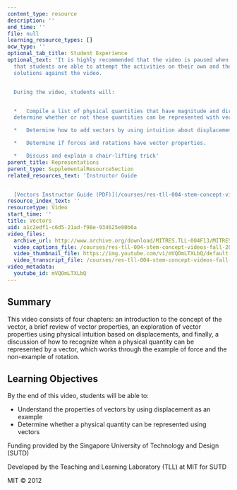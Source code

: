 ```yaml
---
content_type: resource
description: ''
end_time: ''
file: null
learning_resource_types: []
ocw_type: ''
optional_tab_title: Student Experience
optional_text: 'It is highly recommended that the video is paused when prompted so
  that students are able to attempt the activities on their own and then check their
  solutions against the video.


  During the video, students will:


  *   Compile a list of physical quantities that have magnitude and direction, and
  determine whether or not these quantities can be represented with vectors;

  *   Determine how to add vectors by using intuition about displacements;

  *   Determine if forces and rotations have vector properties.

  *   Discuss and explain a chair-lifting trick'
parent_title: Representations
parent_type: SupplementalResourceSection
related_resources_text: 'Instructor Guide


  [Vectors Instructor Guide (PDF)](/courses/res-tll-004-stem-concept-videos-fall-2013/resources/mitres_tll-004f13_vecguide)'
resource_index_text: ''
resourcetype: Video
start_time: ''
title: Vectors
uid: a1c2edf1-c6d5-21ad-f98e-934625e90b6a
video_files:
  archive_url: http://www.archive.org/download/MITRES.TLL-004F13/MITRES_TLL-004F13_vectors_300k.mp4
  video_captions_file: /courses/res-tll-004-stem-concept-videos-fall-2013/4eb915c0cddf54eb8db0f129441a1d59_mVQOmLTXLbQ.vtt
  video_thumbnail_file: https://img.youtube.com/vi/mVQOmLTXLbQ/default.jpg
  video_transcript_file: /courses/res-tll-004-stem-concept-videos-fall-2013/6fb79938300be0eb39c0ddc5d539847f_mVQOmLTXLbQ.pdf
video_metadata:
  youtube_id: mVQOmLTXLbQ
---
```


Summary
-------

This video consists of four chapters: an introduction to the concept of the vector, a brief review of vector properties, an exploration of vector properties using physical intuition based on displacements, and finally, a discussion of how to recognize when a physical quantity can be represented by a vector, which works through the example of force and the non-example of rotation.

Learning Objectives
-------------------

By the end of this video, students will be able to:

*   Understand the properties of vectors by using displacement as an example
*   Determine whether a physical quantity can be represented using vectors

Funding provided by the Singapore University of Technology and Design (SUTD)

Developed by the Teaching and Learning Laboratory (TLL) at MIT for SUTD

MIT © 2012



